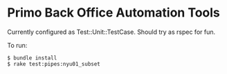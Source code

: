 Primo Back Office Automation Tools
===
Currently configured as Test::Unit::TestCase.  Should try as rspec for fun.

To run:

    $ bundle install
    $ rake test:pipes:nyu01_subset

